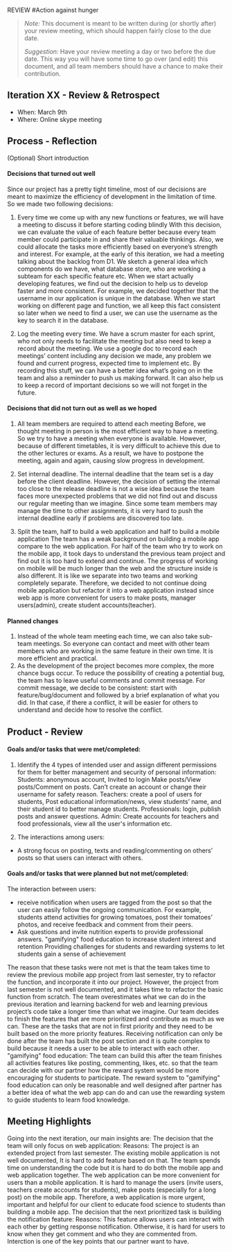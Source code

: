 

REVIEW
#Action against hunger

> _Note:_ This document is meant to be written during (or shortly after) your review meeting, which should happen fairly close to the due date.
>
> _Suggestion:_ Have your review meeting a day or two before the due date. This way you will have some time to go over (and edit) this document, and all team members should have a chance to make their contribution.


## Iteration XX - Review & Retrospect

* When: March 9th
* Where: Online skype meeting
## Process - Reflection

(Optional) Short introduction

#### Decisions that turned out well

Since our project has a pretty tight timeline, most of our decisions are meant to maximize the efficiency of development in the limitation of time. So we made two following decisions:
1. Every time we come up with any new functions or features, we will have a meeting to discuss it before starting coding blindly
With this decision, we can evaluate the value of each feature better because every team member could participate in and share their valuable thinkings. Also, we could allocate the tasks more efficiently based on everyone’s strength and interest. For example, at the early of this iteration, we had a meeting talking about the backlog from D1. We sketch a general idea which components do we have, what database store, who are working a subteam for each specific feature etc. When we start actually developing features, we find out the decision to help us to develop faster and more consistent. For example, we decided together that the username in our application is unique in the database. When we start working on different page and function, we all keep this fact consistent so later when we need to find a user, we can use the username as the key to search it in the database.

2. Log the meeting every time.
We have a scrum master for each sprint, who not only needs to facilitate the meeting but also need to keep a record about the meeting. We use a google doc to record each meetings’ content including any decision we made,  any problem we found and current progress, expected time to implement etc. By recording this stuff, we can have a better idea what’s going on in the team and also a reminder to push us making forward. It can also help us to keep a record of important decisions so we will not forget in the future.

#### Decisions that did not turn out as well as we hoped
1. All team members are required to attend each meeting
Before, we thought meeting in person is the most efficient way to have a meeting. So we try to have a meeting when everyone is available. However, because of different timetables, it is very difficult to achieve this due to the other lectures or exams. As a result, we have to postpone the meeting, again and again, causing slow progress in development.

2. Set internal deadline.
The internal deadline that the team set is a day before the client deadline. However, the decision of setting the internal too close to the release deadline is not a wise idea because the team faces more unexpected problems that we did not find out and discuss our regular meeting than we imagine. Since some team members may manage the time to other assignments, it is very hard to push the internal deadline early if problems are discovered too late.

3. Split the team, half to build a web application and half to build a mobile application
The team has a weak background on building a mobile app compare to the web application. For half of the team who try to work on the mobile app, it took days to understand the previous team project and find out it is too hard to extend and continue. The progress of working on mobile will be much longer than the web and the structure inside is also different. It is like we separate into two teams and working completely separate. Therefore, we decided to not continue doing mobile application but refactor it into a web application instead since web app is more convenient for users to make posts, manager users(admin), create student accounts(teacher).



#### Planned changes
1. Instead of the whole team meeting each time, we can also take sub-team meetings. So everyone can contact and meet with other team members who are working in the same feature in their own time. It is more efficient and practical.
2. As the development of the project becomes more complex, the more chance bugs occur.  To reduce the possibility of creating a potential bug, the team has to leave useful comments and commit message. For commit message, we decide to be consistent: start with feature/bug/document and followed by a brief explanation of what you did. In that case, if there a conflict, it will be easier for others to understand and decide how to resolve the conflict.



## Product - Review

#### Goals and/or tasks that were met/completed:

1. Identify the 4 types of intended user and assign different permissions for them for better management and security of personal information:
Students: anonymous account,  Invited to login Make posts/View posts/Comment on posts. Can’t create an account or change their username for safety reason.
Teachers: create a pool of users for students, Post educational information/news, view students’ name, and their student id to better manage students.
Professionals: login, publish posts and answer questions.
Admin:  Create accounts for teachers and food professionals, view all the user's information etc.

2.  The interactions among users:
- A strong focus on posting, texts and reading/commenting on others’ posts so that users can interact with others.

#### Goals and/or tasks that were planned but not met/completed:

The interaction between users:
- receive notification when users are tagged from the post so that the user can easily follow the ongoing communication. For example, students attend activities for growing tomatoes, post their tomatoes’ photos, and receive feedback and comment from their peers.
- Ask questions and invite nutrition experts to provide professional answers.
"gamifying" food education to increase student interest and retention
Providing challenges for students and rewarding systems to let students gain a sense of achievement

The reason that these tasks were not met is that the team takes time to review the previous mobile app project from last semester, try to refactor the function, and incorporate it into our project. However, the project from last semester is not well documented, and it takes time to refactor the basic function from scratch. The team overestimates what we can do in the previous iteration and learning backend for web and learning previous project’s code take a longer time than what we imagine. Our team decides to finish the features that are more prioritized and contribute as much as we can. These are the tasks that are not in first priority and they need to be built based on the more priority features.
Receiving notification can only be done after the team has built the post section and it is quite complex to build because it needs a user to be able to interact with each other.
"gamifying" food education: The team can build this after the team finishes all activities features like posting, commenting, likes, etc. so that the team can decide with our partner how the reward system would be more encouraging for students to participate. The reward system to "gamifying" food education can only be reasonable and well designed after partner has a better idea of what the web app can do and can use the rewarding system to guide students to learn food knowledge.

## Meeting Highlights

Going into the next iteration, our main insights are:
The decision that the team will only focus on web application:
Reasons:
The project is an extended project from last semester. The existing mobile application is not well documented, It is hard to add feature based on that. The team spends time on understanding the code but it is hard to do both the mobile app and web application together. The web application can be more convenient for users than a mobile application. It is hard to manage the users (invite users, teachers create accounts for students), make posts (especially for a long post) on the mobile app. Therefore, a web application is more urgent, important and helpful for our client to educate food science to students than building a mobile app.
The decision that the next prioritized task is building the notification feature:
Reasons:
This feature allows users can interact with each other by getting response notification. Otherwise, it is hard for users to know when they get comment and who they are commented from. Interction is one of the key points that our partner want to have.




